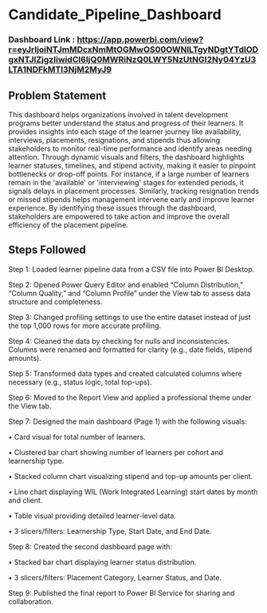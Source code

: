 # Candidate_Pipeline_Dashboard

### Dashboard Link : https://app.powerbi.com/view?r=eyJrIjoiNTJmMDcxNmMtOGMwOS00OWNlLTgyNDgtYTdlODgxNTJlZjgzIiwidCI6IjQ0MWRiNzQ0LWY5NzUtNGI2Ny04YzU3LTA1NDFkMTI3NjM2MyJ9

## Problem Statement

This dashboard helps organizations involved in talent development programs better understand the status and progress of their learners. It provides insights into each stage of the learner journey like availability, interviews, placements, resignations, and stipends thus allowing stakeholders to monitor real-time performance and identify areas needing attention. Through dynamic visuals and filters, the dashboard highlights learner statuses, timelines, and stipend activity, making it easier to pinpoint bottlenecks or drop-off points.
For instance, if a large number of learners remain in the 'available' or 'interviewing' stages for extended periods, it signals delays in placement processes. Similarly, tracking resignation trends or missed stipends helps management intervene early and improve learner experience. By identifying these issues through the dashboard, stakeholders are empowered to take action and improve the overall efficiency of the placement pipeline.


## Steps Followed
Step 1: Loaded learner pipeline data from a CSV file into Power BI Desktop.

Step 2: Opened Power Query Editor and enabled “Column Distribution,” “Column Quality,” and “Column Profile” under the View tab to assess 
data structure and completeness.

Step 3: Changed profiling settings to use the entire dataset instead of just the top 1,000 rows for more accurate profiling.

Step 4: Cleaned the data by checking for nulls and inconsistencies. Columns were renamed and formatted for clarity (e.g., date fields, stipend amounts).

Step 5: Transformed data types and created calculated columns where necessary (e.g., status logic, total top-ups).

Step 6: Moved to the Report View and applied a professional theme under the View tab.

Step 7: Designed the main dashboard (Page 1) with the following visuals:

•	Card visual for total number of learners.

•	Clustered bar chart showing number of learners per cohort and learnership type.

•	Stacked column chart visualizing stipend and top-up amounts per client.

•	Line chart displaying WIL (Work Integrated Learning) start dates by month and client.

•	Table visual providing detailed learner-level data.

•	3 slicers/filters: Learnership Type, Start Date, and End Date.

Step 8: Created the second dashboard page with:

•	Stacked bar chart displaying learner status distribution.

•	3 slicers/filters: Placement Category, Learner Status, and Date.

Step 9: Published the final report to Power BI Service for sharing and collaboration.

